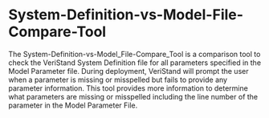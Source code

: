 # System-Definition-vs-Model-File-Compare-Tool
The System-Definition-vs-Model_File-Compare_Tool is a comparison tool to check the VeriStand System Definition file for all parameters specified in the Model Parameter file. During deployment, VeriStand will prompt the user when a parameter is missing or misspelled but fails to provide any parameter information. This tool provides more information to determine what parameters are missing or misspelled including the line number of the parameter in the Model Parameter File.
